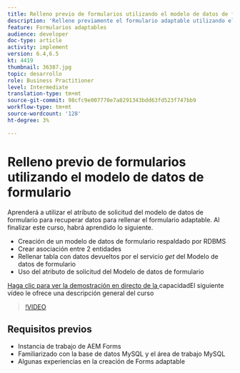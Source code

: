 ```yaml
---
title: Relleno previo de formularios utilizando el modelo de datos de formulario
description: 'Rellene previamente el formulario adaptable utilizando el atributo de solicitud del modelo de datos de formulario '
feature: Formularios adaptables
audience: developer
doc-type: article
activity: implement
version: 6.4,6.5
kt: 4419
thumbnail: 36387.jpg
topic: desarrollo
role: Business Practitioner
level: Intermediate
translation-type: tm+mt
source-git-commit: 98cfc9e007770e7a8291343bdd63fd523f747bb9
workflow-type: tm+mt
source-wordcount: '128'
ht-degree: 3%

---
```



# Relleno previo de formularios utilizando el modelo de datos de formulario

Aprenderá a utilizar el atributo de solicitud del modelo de datos de formulario para recuperar datos para rellenar el formulario adaptable.
Al finalizar este curso, habrá aprendido lo siguiente.

* Creación de un modelo de datos de formulario respaldado por RDBMS
* Crear asociación entre 2 entidades
* Rellenar tabla con datos devueltos por el servicio _get_ del Modelo de datos de formulario
* Uso del atributo de solicitud del Modelo de datos de formulario


[Haga clic para ver la demostración en directo de la ](https://forms.enablementadobe.com/content/dam/formsanddocuments/fdmwithrequestparameterinurl/jcr:content?wcmmode=disabled&amp;empID=207)
capacidadEl siguiente vídeo le ofrece una descripción general del curso
>[!VIDEO](https://video.tv.adobe.com/v/36387/quality=9)

## Requisitos previos

* Instancia de trabajo de AEM Forms
* Familiarizado con la base de datos MySQL y el área de trabajo MySQL
* Algunas experiencias en la creación de Forms adaptable

